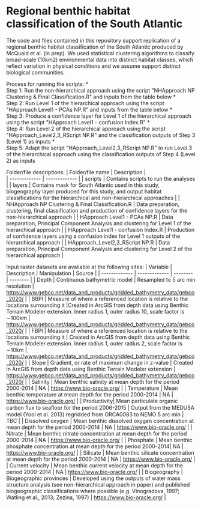 # Regional benthic habitat classification of the South Atlantic

The code and files contained in this repository support replication of a regional benthic habitat classification of the South Atlantic produced by McQuaid et al. (in prep). We used statistical clustering algorithms to classify broad-scale (10km2) environmental data into distinct habitat classes, which reflect variation in physical conditions and we assume support distinct biological communities. 

Process for running the scripts:
*<br /> Step 1: Run the non-hierarchical approach using the script "NHApproach NP Clustering & Final Classification.R" and inputs from the table below
*<br /> Step 2: Run Level 1 of the hierarchical approach using the script "HApproach Level1 - PCAs NP.R" and inputs from the table below
*<br /> Step 3: Produce a confidence layer for Level 1 of the hierarchical approach using the script "HApproach Level1 - confusion Index.R"
*<br /> Step 4: Run Level 2 of the hierarchical approach using the script "HApproach_Level2,3_RScript NP.R" and the classification outputs of Step 3 (Level 1) as inputs
*<br /> Step 5: Adapt the script "HApproach_Level2,3_RScript NP.R" to run Level 3 of the hierarchical approach using the classification outputs of Step 4 (Level 2) as inputs


Folder/file descriptions:
| Folder/file name     | Description |    
| ------------- | ------------- | 
| scripts     |  Contains scripts to run the analyses |
| layers     |  Contains mask for South Atlantic used in this study, biogeography layer produced for this study, and output habitat classifications for the hierarchical and non-hierarchical approaches |
| NHApproach NP Clustering & Final Classification.R    |  Data preparation, clustering, final classification and production of confidence layers for the non-hierarchical approach |
| HApproach Level1 - PCAs NP.R   |  Data preparation, Principal Component Analysis and clustering for Level 1 of the hierarchical approach |
| HApproach Level1 - confusion Index.R   |  Production of confidence layers using a confusion index for Level 1 outputs of the hierarchical approach |
| HApproach_Level2,3_RScript NP.R  |  Data preparation, Principal Component Analysis and clustering for Level 2 of the hierarchical approach |

Input raster datasets are available at the following sites:
| Variable     | Description      | Manipulation     |  Source |
| ------------- | ------------- | -------- |  -------- |
| Depth  | Continuous bathymetric model | Resampled to 5 arc min resolution |  https://www.gebco.net/data_and_products/gridded_bathymetry_data/gebco_2020/ |
| BBPI  | Measure of where a referenced location is relative to the locations surrounding it |Created in ArcGIS from depth data using Benthic Terrain Modeler extension. Inner radius 1, outer radius 10, scale factor is ∼100km |  https://www.gebco.net/data_and_products/gridded_bathymetry_data/gebco_2020/ |
| FBPI  | Measure of where a referenced location is relative to the locations surrounding it | Created in ArcGIS from depth data using Benthic Terrain Modeler extension. Inner radius 1, outer radius 2, scale factor is ∼10km | https://www.gebco.net/data_and_products/gridded_bathymetry_data/gebco_2020/  |
| Slope  | Gradient, or rate of maximum change in z-value | Created in ArcGIS from depth data using Benthic Terrain Modeler extension | https://www.gebco.net/data_and_products/gridded_bathymetry_data/gebco_2020/   |
| Salinity | Mean benthic salinity at mean depth for the period 2000-2014 | NA | https://www.bio-oracle.org/ |
| Temperature | Mean benthic temperature at mean depth for the period 2000-2014 | NA | https://www.bio-oracle.org/  |
| Productivity| Mean particulate organic carbon ﬂux to seafloor for the period 2006-2015 | Output from the MEDUSA model (Yool et al. 2013) regridded from ORCA0083 to NEMO 5 arc min | TBC |
| Dissolved oxygen | Mean benthic dissolved oxygen concentration at mean depth for the period 2000-2014 | NA | https://www.bio-oracle.org/ |
| Nitrate | Mean benthic nitrate concentration at mean depth for the period 2000-2014 | NA | https://www.bio-oracle.org/  |
| Phosphate | Mean benthic phosphate concentration at mean depth for the period 2000-2014| NA | https://www.bio-oracle.org/ |
| Silicate | Mean benthic silicate concentration at mean depth for the period 2000-2014 | NA | https://www.bio-oracle.org/  |
| Current velocity |  Mean benthic current velocity at mean depth for the period 2000-2014 | NA | https://www.bio-oracle.org/  |
| Biogeography | Biogeographic provinces | Developed using the outputs of water mass structure analysis (see non-hierarchical approach in paper) and published biogeographic classifications where possible (e.g. Vinogradova, 1997; Watling et al., 2013; Zezina, 1997) |  https://www.bio-oracle.org/  |


